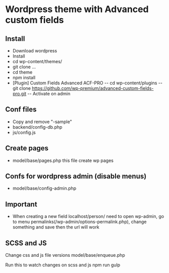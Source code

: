 # Wordpress theme with Advanced custom fields

## Install
- Download wordpress
- Install
- cd wp-content/themes/
- git clone ...
- cd theme
- npm install
- [Plugin] Custom Fields Advanced ACF-PRO
-- cd wp-content/plugins
-- git clone https://github.com/wp-premium/advanced-custom-fields-pro.git
-- Activate on admin

## Conf files
* Copy and remove "-sample"
* backend/config-db.php
* js/config.js

## Create pages
- model/base/pages.php this file create wp pages

## Confs for wordpress admin (disable menus)
- model/base/config-admin.php

## Important
- When creating a new field localhost/person/
need to open wp-admin, go to menu permalinks(/wp-admin/options-permalink.php), change something and save then the url will work

## SCSS and JS
Change css and js file versions
model/base/enqueue.php

Run this to watch changes on scss and js 
npm run gulp
